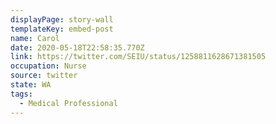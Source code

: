 ```yaml
---
displayPage: story-wall
templateKey: embed-post
name: Carol
date: 2020-05-18T22:58:35.770Z
link: https://twitter.com/SEIU/status/1258811628671381505
occupation: Nurse
source: twitter
state: WA
tags:
  - Medical Professional
---
```

